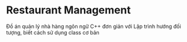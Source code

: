 # Restaurant Management

Đồ án quản lý nhà hàng ngôn ngữ C++ đơn giản với Lập trình hướng đối tượng, biết cách sử dụng class cơ bản
